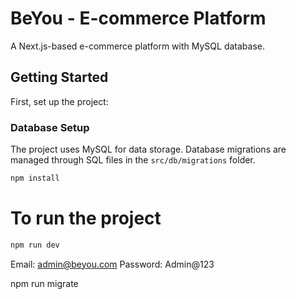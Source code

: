 # BeYou - E-commerce Platform

A Next.js-based e-commerce platform with MySQL database.

## Getting Started

First, set up the project:

### Database Setup

The project uses MySQL for data storage. Database migrations are managed through SQL files in the `src/db/migrations` folder.
```bash
npm install
```

# To run the project
```bash
npm run dev

```

Email: admin@beyou.com
Password: Admin@123


npm run migrate